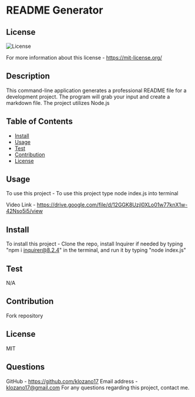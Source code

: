 
  # README Generator

  ## License
  ![License](https://img.shields.io/badge/License-MIT-yellow.svg)
 
  For more information about this license - <https://mit-license.org/>


  ## Description
  This command-line application generates a professional README file for a development project. The program will grab your input and create a markdown file. The project utilizes Node.js

  ## Table of Contents

  - [Install](#install)
  - [Usage](#usage)
  - [Test](#test)
  - [Contribution](#contribution)
  - [License](#license)

  ## Usage

  To use this project - To use this project type node index.js into terminal

  Video Link - https://drive.google.com/file/d/12GGK8Uzjl0XLo01w77knX1w-42Nso5i5/view

  ## Install

  To install this project - Clone the repo, install Inquirer if needed by typing "npm i inquirer@8.2.4" in the terminal, and run it by typing "node index.js"

  ## Test
  N/A

  ## Contribution
  Fork repository

  ## License
  MIT

  ## Questions
  GitHub - https://github.com/klozano17 
  Email address - klozano17@gmail.com
  For any questions regarding this project, contact me.


